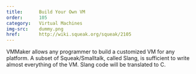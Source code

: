 ```yaml
---
title:      Build Your Own VM
order:      105
category:   Virtual Machines
img-src:    dummy.png
href:       http://wiki.squeak.org/squeak/2105
---
```

VMMaker allows any programmer to build a customized VM for any
platform. A subset of Squeak/Smalltalk, called Slang, is sufficient to write
almost everything of the VM. Slang code will be translated to C.
